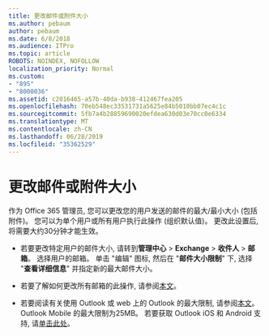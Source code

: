 ```yaml
---
title: 更改邮件或附件大小
ms.author: pebaum
author: pebaum
ms.date: 6/8/2018
ms.audience: ITPro
ms.topic: article
ROBOTS: NOINDEX, NOFOLLOW
localization_priority: Normal
ms.custom:
- "895"
- "8000036"
ms.assetid: c2016465-a57b-40da-b938-412467fea205
ms.openlocfilehash: 70eb548ec33531731a5625e84b5010bb07ec4c1c
ms.sourcegitcommit: 5fb7a4b28859690020efdea630d03e70cc0e6334
ms.translationtype: MT
ms.contentlocale: zh-CN
ms.lasthandoff: 06/28/2019
ms.locfileid: "35362529"
---
```

# <a name="changing-message-or-attachment-size"></a>更改邮件或附件大小

作为 Office 365 管理员, 您可以更改您的用户发送的邮件的最大/最小大小 (包括附件)。 您可以为单个用户或所有用户执行此操作 (组织默认值)。 更改此设置后, 将需要大约30分钟才能生效。
  
- 若要更改特定用户的邮件大小, 请转到**管理中心** \> **Exchange** \> **收件人** \> **邮箱**。 选择用户的邮箱。 单击 "编辑" 图标, 然后在 "**邮件大小限制**" 下, 选择 "**查看详细信息**" 并指定新的最大邮件大小。

- 若要了解如何更改所有邮箱的此操作, 请参阅[本文](https://www.microsoft.com/microsoft-365/blog/2015/04/15/office-365-now-supports-larger-email-messages-up-to-150-mb/)。

- 若要阅读有关使用 Outlook 或 web 上的 Outlook 的最大限制, 请参阅[本文](https://technet.microsoft.com/library/exchange-online-limits.aspx#MessageLimits)。 Outlook Mobile 的最大限制为25MB。 若要获取 Outlook iOS 和 Android 支持, 请[单击此处](https://support.office.com/article/Get-in-app-help-for-Outlook-for-iOS-and-Android-218a22d1-9fa5-4889-b689-de1c63493243)。
